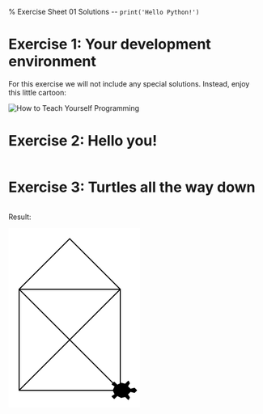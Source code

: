 % Exercise Sheet 01 Solutions -- `print('Hello Python!')`

# Exercise 1: Your development environment

For this exercise we will not include any special solutions. Instead, enjoy this little cartoon:

![How to Teach Yourself Programming](http://abstrusegoose.com/strips/ars_longa_vita_brevis.png "How to Teach Yourself Programming")


# Exercise 2: Hello you!

```{ .python .exec file=code/hello.py }
```


# Exercise 3: Turtles all the way down

```{ .python file=code/nicholas.py }
```

Result:

![St. Nicholas' house](img/saintnicholashouse.png "St. Nicholas' house")

